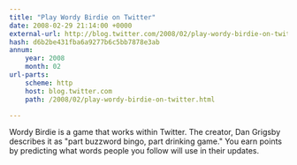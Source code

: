 ```yaml
---
title: "Play Wordy Birdie on Twitter"
date: 2008-02-29 21:14:00 +0000
external-url: http://blog.twitter.com/2008/02/play-wordy-birdie-on-twitter.html
hash: d6b2be431fba6a9277b6c5bb7878e3ab
annum:
    year: 2008
    month: 02
url-parts:
    scheme: http
    host: blog.twitter.com
    path: /2008/02/play-wordy-birdie-on-twitter.html

---
```


Wordy Birdie is a game that works within Twitter. The creator, Dan Grigsby describes it as "part buzzword bingo, part drinking game." You earn points by predicting what words people you follow will use in their updates.

